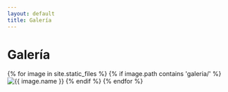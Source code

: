 ```yaml
---
layout: default
title: Galería
---
```


<h1>Galería</h1>

<div class="gallery">
  {% for image in site.static_files %}
    {% if image.path contains 'galeria/' %}
      <img src="{{ site.baseurl }}/{{ image.path }}" alt="{{ image.name }}">
    {% endif %}
  {% endfor %}
</div>

